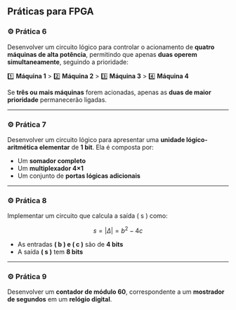 ## Práticas para FPGA

### ⚙️ Prática 6  
Desenvolver um circuito lógico para controlar o acionamento de **quatro máquinas de alta potência**, permitindo que apenas **duas operem simultaneamente**, seguindo a prioridade:  

1️⃣ **Máquina 1** > 2️⃣ **Máquina 2** > 3️⃣ **Máquina 3** > 4️⃣ **Máquina 4**  

Se **três ou mais máquinas** forem acionadas, apenas as **duas de maior prioridade** permanecerão ligadas.  

---

### ⚙️ Prática 7  
Desenvolver um circuito lógico para apresentar uma **unidade lógico-aritmética elementar** de **1 bit**. Ela é composta por:  
- Um **somador completo**  
- Um **multiplexador 4×1**  
- Um conjunto de **portas lógicas adicionais**  

---

### ⚙️ Prática 8  
Implementar um circuito que calcula a saída \( s \) como:  

$$
s = |\Delta| = b^2 - 4c
$$

- As entradas **\( b \) e \( c \)** são de **4 bits**  
- A saída **\( s \)** tem **8 bits**  

---

### ⚙️ Prática 9  
Desenvolver um **contador de módulo 60**, correspondente a um **mostrador de segundos** em um **relógio digital**.  

